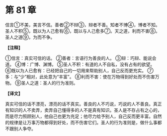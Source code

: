 # 第 81 章

信言①不美，美言不信。善者②不辩③，辩者不善。知者不博④，博者不知。圣人不积⑤，既以为人己愈有⑥，既以与人己愈多⑦。天之道，利而不害⑧。圣人之道⑨，为而不争。

**【注释】**

①信言：真实可信的话。
②善者：言语行为善良的人。
③辩：巧辩、能说会道。
④博：广博、渊博。
⑤圣人不积：有道的人不自私，没有占有的欲望。
⑥既以为人已愈有：已经把自己的一切用来帮助别人，自己反而更充实。
⑦多：与“少”相对，此处意为“丰富”。
⑧利而不害：使在万物得到好处而不伤害万物。
⑨圣人之道：圣人的行为准则。

**【译文】**

真实可信的话不漂亮，漂亮的话不真实。善良的人不巧说，巧说的人不善良。真正有知识的人不卖弄，卖弄自己懂得多的人不是真有知识。圣人是不存占有之心的，而是尽力照顾别人，他自己也更为充足；他尽力给予别人，自己反而更丰富。自然的规律是让万事万物都得到好处，而不伤害它们。圣人的行为准则是，做什么事都不跟别人争夺。
